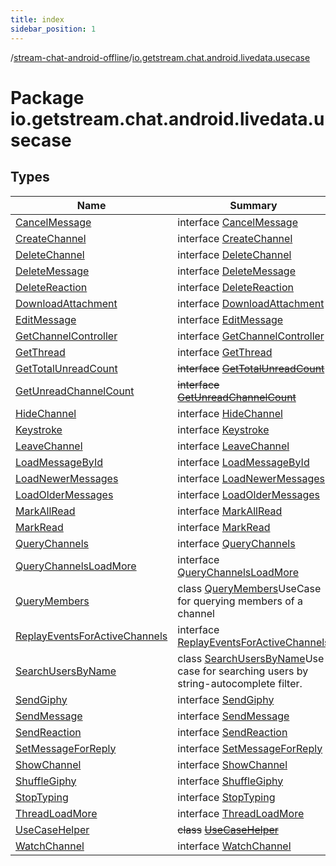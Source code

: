 ```yaml
---
title: index
sidebar_position: 1
---
```

/[stream-chat-android-offline](../index.md)/[io.getstream.chat.android.livedata.usecase](index.md)  
  
  
  
# Package io.getstream.chat.android.livedata.usecase  
  
  
## Types  
  
|  Name |  Summary | 
|---|---|
| <a name="io.getstream.chat.android.livedata.usecase/CancelMessage///PointingToDeclaration/"></a>[CancelMessage](CancelMessage/index.md)| <a name="io.getstream.chat.android.livedata.usecase/CancelMessage///PointingToDeclaration/"></a>interface [CancelMessage](CancelMessage/index.md)|
| <a name="io.getstream.chat.android.livedata.usecase/CreateChannel///PointingToDeclaration/"></a>[CreateChannel](CreateChannel/index.md)| <a name="io.getstream.chat.android.livedata.usecase/CreateChannel///PointingToDeclaration/"></a>interface [CreateChannel](CreateChannel/index.md)|
| <a name="io.getstream.chat.android.livedata.usecase/DeleteChannel///PointingToDeclaration/"></a>[DeleteChannel](DeleteChannel/index.md)| <a name="io.getstream.chat.android.livedata.usecase/DeleteChannel///PointingToDeclaration/"></a>interface [DeleteChannel](DeleteChannel/index.md)|
| <a name="io.getstream.chat.android.livedata.usecase/DeleteMessage///PointingToDeclaration/"></a>[DeleteMessage](DeleteMessage/index.md)| <a name="io.getstream.chat.android.livedata.usecase/DeleteMessage///PointingToDeclaration/"></a>interface [DeleteMessage](DeleteMessage/index.md)|
| <a name="io.getstream.chat.android.livedata.usecase/DeleteReaction///PointingToDeclaration/"></a>[DeleteReaction](DeleteReaction/index.md)| <a name="io.getstream.chat.android.livedata.usecase/DeleteReaction///PointingToDeclaration/"></a>interface [DeleteReaction](DeleteReaction/index.md)|
| <a name="io.getstream.chat.android.livedata.usecase/DownloadAttachment///PointingToDeclaration/"></a>[DownloadAttachment](DownloadAttachment/index.md)| <a name="io.getstream.chat.android.livedata.usecase/DownloadAttachment///PointingToDeclaration/"></a>interface [DownloadAttachment](DownloadAttachment/index.md)|
| <a name="io.getstream.chat.android.livedata.usecase/EditMessage///PointingToDeclaration/"></a>[EditMessage](EditMessage/index.md)| <a name="io.getstream.chat.android.livedata.usecase/EditMessage///PointingToDeclaration/"></a>interface [EditMessage](EditMessage/index.md)|
| <a name="io.getstream.chat.android.livedata.usecase/GetChannelController///PointingToDeclaration/"></a>[GetChannelController](GetChannelController/index.md)| <a name="io.getstream.chat.android.livedata.usecase/GetChannelController///PointingToDeclaration/"></a>interface [GetChannelController](GetChannelController/index.md)|
| <a name="io.getstream.chat.android.livedata.usecase/GetThread///PointingToDeclaration/"></a>[GetThread](GetThread/index.md)| <a name="io.getstream.chat.android.livedata.usecase/GetThread///PointingToDeclaration/"></a>interface [GetThread](GetThread/index.md)|
| <a name="io.getstream.chat.android.livedata.usecase/GetTotalUnreadCount///PointingToDeclaration/"></a>[GetTotalUnreadCount](GetTotalUnreadCount/index.md)| <a name="io.getstream.chat.android.livedata.usecase/GetTotalUnreadCount///PointingToDeclaration/"></a>~~interface~~ [~~GetTotalUnreadCount~~](GetTotalUnreadCount/index.md)|
| <a name="io.getstream.chat.android.livedata.usecase/GetUnreadChannelCount///PointingToDeclaration/"></a>[GetUnreadChannelCount](GetUnreadChannelCount/index.md)| <a name="io.getstream.chat.android.livedata.usecase/GetUnreadChannelCount///PointingToDeclaration/"></a>~~interface~~ [~~GetUnreadChannelCount~~](GetUnreadChannelCount/index.md)|
| <a name="io.getstream.chat.android.livedata.usecase/HideChannel///PointingToDeclaration/"></a>[HideChannel](HideChannel/index.md)| <a name="io.getstream.chat.android.livedata.usecase/HideChannel///PointingToDeclaration/"></a>interface [HideChannel](HideChannel/index.md)|
| <a name="io.getstream.chat.android.livedata.usecase/Keystroke///PointingToDeclaration/"></a>[Keystroke](Keystroke/index.md)| <a name="io.getstream.chat.android.livedata.usecase/Keystroke///PointingToDeclaration/"></a>interface [Keystroke](Keystroke/index.md)|
| <a name="io.getstream.chat.android.livedata.usecase/LeaveChannel///PointingToDeclaration/"></a>[LeaveChannel](LeaveChannel/index.md)| <a name="io.getstream.chat.android.livedata.usecase/LeaveChannel///PointingToDeclaration/"></a>interface [LeaveChannel](LeaveChannel/index.md)|
| <a name="io.getstream.chat.android.livedata.usecase/LoadMessageById///PointingToDeclaration/"></a>[LoadMessageById](LoadMessageById/index.md)| <a name="io.getstream.chat.android.livedata.usecase/LoadMessageById///PointingToDeclaration/"></a>interface [LoadMessageById](LoadMessageById/index.md)|
| <a name="io.getstream.chat.android.livedata.usecase/LoadNewerMessages///PointingToDeclaration/"></a>[LoadNewerMessages](LoadNewerMessages/index.md)| <a name="io.getstream.chat.android.livedata.usecase/LoadNewerMessages///PointingToDeclaration/"></a>interface [LoadNewerMessages](LoadNewerMessages/index.md)|
| <a name="io.getstream.chat.android.livedata.usecase/LoadOlderMessages///PointingToDeclaration/"></a>[LoadOlderMessages](LoadOlderMessages/index.md)| <a name="io.getstream.chat.android.livedata.usecase/LoadOlderMessages///PointingToDeclaration/"></a>interface [LoadOlderMessages](LoadOlderMessages/index.md)|
| <a name="io.getstream.chat.android.livedata.usecase/MarkAllRead///PointingToDeclaration/"></a>[MarkAllRead](MarkAllRead/index.md)| <a name="io.getstream.chat.android.livedata.usecase/MarkAllRead///PointingToDeclaration/"></a>interface [MarkAllRead](MarkAllRead/index.md)|
| <a name="io.getstream.chat.android.livedata.usecase/MarkRead///PointingToDeclaration/"></a>[MarkRead](MarkRead/index.md)| <a name="io.getstream.chat.android.livedata.usecase/MarkRead///PointingToDeclaration/"></a>interface [MarkRead](MarkRead/index.md)|
| <a name="io.getstream.chat.android.livedata.usecase/QueryChannels///PointingToDeclaration/"></a>[QueryChannels](QueryChannels/index.md)| <a name="io.getstream.chat.android.livedata.usecase/QueryChannels///PointingToDeclaration/"></a>interface [QueryChannels](QueryChannels/index.md)|
| <a name="io.getstream.chat.android.livedata.usecase/QueryChannelsLoadMore///PointingToDeclaration/"></a>[QueryChannelsLoadMore](QueryChannelsLoadMore/index.md)| <a name="io.getstream.chat.android.livedata.usecase/QueryChannelsLoadMore///PointingToDeclaration/"></a>interface [QueryChannelsLoadMore](QueryChannelsLoadMore/index.md)|
| <a name="io.getstream.chat.android.livedata.usecase/QueryMembers///PointingToDeclaration/"></a>[QueryMembers](QueryMembers/index.md)| <a name="io.getstream.chat.android.livedata.usecase/QueryMembers///PointingToDeclaration/"></a>class [QueryMembers](QueryMembers/index.md)UseCase for querying members of a channel|
| <a name="io.getstream.chat.android.livedata.usecase/ReplayEventsForActiveChannels///PointingToDeclaration/"></a>[ReplayEventsForActiveChannels](ReplayEventsForActiveChannels/index.md)| <a name="io.getstream.chat.android.livedata.usecase/ReplayEventsForActiveChannels///PointingToDeclaration/"></a>interface [ReplayEventsForActiveChannels](ReplayEventsForActiveChannels/index.md)|
| <a name="io.getstream.chat.android.livedata.usecase/SearchUsersByName///PointingToDeclaration/"></a>[SearchUsersByName](SearchUsersByName/index.md)| <a name="io.getstream.chat.android.livedata.usecase/SearchUsersByName///PointingToDeclaration/"></a>class [SearchUsersByName](SearchUsersByName/index.md)Use case for searching users by string-autocomplete filter.|
| <a name="io.getstream.chat.android.livedata.usecase/SendGiphy///PointingToDeclaration/"></a>[SendGiphy](SendGiphy/index.md)| <a name="io.getstream.chat.android.livedata.usecase/SendGiphy///PointingToDeclaration/"></a>interface [SendGiphy](SendGiphy/index.md)|
| <a name="io.getstream.chat.android.livedata.usecase/SendMessage///PointingToDeclaration/"></a>[SendMessage](SendMessage/index.md)| <a name="io.getstream.chat.android.livedata.usecase/SendMessage///PointingToDeclaration/"></a>interface [SendMessage](SendMessage/index.md)|
| <a name="io.getstream.chat.android.livedata.usecase/SendReaction///PointingToDeclaration/"></a>[SendReaction](SendReaction/index.md)| <a name="io.getstream.chat.android.livedata.usecase/SendReaction///PointingToDeclaration/"></a>interface [SendReaction](SendReaction/index.md)|
| <a name="io.getstream.chat.android.livedata.usecase/SetMessageForReply///PointingToDeclaration/"></a>[SetMessageForReply](SetMessageForReply/index.md)| <a name="io.getstream.chat.android.livedata.usecase/SetMessageForReply///PointingToDeclaration/"></a>interface [SetMessageForReply](SetMessageForReply/index.md)|
| <a name="io.getstream.chat.android.livedata.usecase/ShowChannel///PointingToDeclaration/"></a>[ShowChannel](ShowChannel/index.md)| <a name="io.getstream.chat.android.livedata.usecase/ShowChannel///PointingToDeclaration/"></a>interface [ShowChannel](ShowChannel/index.md)|
| <a name="io.getstream.chat.android.livedata.usecase/ShuffleGiphy///PointingToDeclaration/"></a>[ShuffleGiphy](ShuffleGiphy/index.md)| <a name="io.getstream.chat.android.livedata.usecase/ShuffleGiphy///PointingToDeclaration/"></a>interface [ShuffleGiphy](ShuffleGiphy/index.md)|
| <a name="io.getstream.chat.android.livedata.usecase/StopTyping///PointingToDeclaration/"></a>[StopTyping](StopTyping/index.md)| <a name="io.getstream.chat.android.livedata.usecase/StopTyping///PointingToDeclaration/"></a>interface [StopTyping](StopTyping/index.md)|
| <a name="io.getstream.chat.android.livedata.usecase/ThreadLoadMore///PointingToDeclaration/"></a>[ThreadLoadMore](ThreadLoadMore/index.md)| <a name="io.getstream.chat.android.livedata.usecase/ThreadLoadMore///PointingToDeclaration/"></a>interface [ThreadLoadMore](ThreadLoadMore/index.md)|
| <a name="io.getstream.chat.android.livedata.usecase/UseCaseHelper///PointingToDeclaration/"></a>[UseCaseHelper](UseCaseHelper/index.md)| <a name="io.getstream.chat.android.livedata.usecase/UseCaseHelper///PointingToDeclaration/"></a>~~class~~ [~~UseCaseHelper~~](UseCaseHelper/index.md)|
| <a name="io.getstream.chat.android.livedata.usecase/WatchChannel///PointingToDeclaration/"></a>[WatchChannel](WatchChannel/index.md)| <a name="io.getstream.chat.android.livedata.usecase/WatchChannel///PointingToDeclaration/"></a>interface [WatchChannel](WatchChannel/index.md)|

